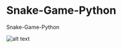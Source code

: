 # Snake-Game-Python
 Snake-Game-Python
 
 ![alt text](https://github.com/Balays33/Snake-Game-Python/pygame.JPG?raw=true)
